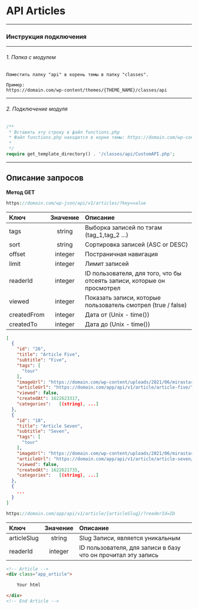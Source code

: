 # API Articles

____

### Инструкция подключения
____

###### 1. Папка с модулем

```
Помеcтить папку "api" в корень темы в папку "classes".

Пример:
https://domain.com/wp-content/themes/{THEME_NAME}/classes/api
```
____
###### 2. Подключение модуля
```php
/**
 * Вставить эту строку в файл functions.php
 * Файл functions.php находится в корне темы: https://domain.com/wp-content/themes/functions.php
 * 
 */
require get_template_directory() . '/classes/api/CustomAPI.php';
```
____
Описание запросов
-----------
**Метод GET**
```php
https://domain.com/wp-json/api/v1/articles/?key=value
```

| Ключ       | Значение                | Описание |
| :------------- |:------------------:| :-----|
| tags     | string    | Выборка записей по тэгам (tag_1,tag_2 ...) |
| sort     | string    | Сортировка записей (ASC or DESC) |
| offset     | integer    | Постраничная навигация |
| limit     | integer    | Лимит записей |
| readerId     | integer    | ID пользователя, для того, что бы отсеять записи, которые он просмотрел |
| viewed     | integer    | Показать записи, которые пользователь смотрел (true / false) |
| createdFrom     | integer    | Дата от (Unix - time()) |
| createdTo     | integer    | Дата до (Unix - time()) |
```json
[
  {
    "id": "26",
    "title": "Article Five",
    "subtitle": "Five",
    "tags": [
      "tour"
    ],
    "imageUrl": "https://domain.com/wp-content/uploads/2021/06/mirastar-boxes-img-1.jpg",
    "articleUrl": "https://domain.com/app/api/v1/article/article-five/",
    "viewed": false,
    "createdAt": 1622623317,
    "categories":	[(string), ...]
  },
  {
    "id": "18",
    "title": "Article Seven",
    "subtitle": "Seven",
    "tags": [
      "tour"
    ],
    "imageUrl": "https://domain.com/wp-content/uploads/2021/06/mirastar-boxes-img-1.jpg",
    "articleUrl": "https://domain.com/app/api/v1/article/article-seven/",
    "viewed": false,
    "createdAt": 1622621735,
    "categories":	[(string), ...]
  },
  {
    ...
  }
]
```

```php
https://domain.com/app/api/v1/article/{articleSlug}/?readerId=ID
```

| Ключ       | Значение                | Описание |
| :------------- |:------------------:| :-----|
| articleSlug     | string    | Slug Записи, является уникальным |
| readerId     | integer    | ID пользователя, для записи в базу что он прочитал эту запись |

```html
<!-- Article -->
<div class="app_article">

    Your html

</div>
<!-- End Article -->
```
